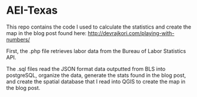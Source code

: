 # AEI-Texas
This repo contains the code I used to calculate the statistics and create the map in the blog post found here: http://devrajkori.com/playing-with-numbers/

First, the .php file retrieves labor data from the Bureau of Labor Statistics API. 

The .sql files read the JSON format data outputted from BLS into postgreSQL, organize the data, generate the stats found in the blog post, and create the spatial database that I read into QGIS to create the map in the blog post.  
